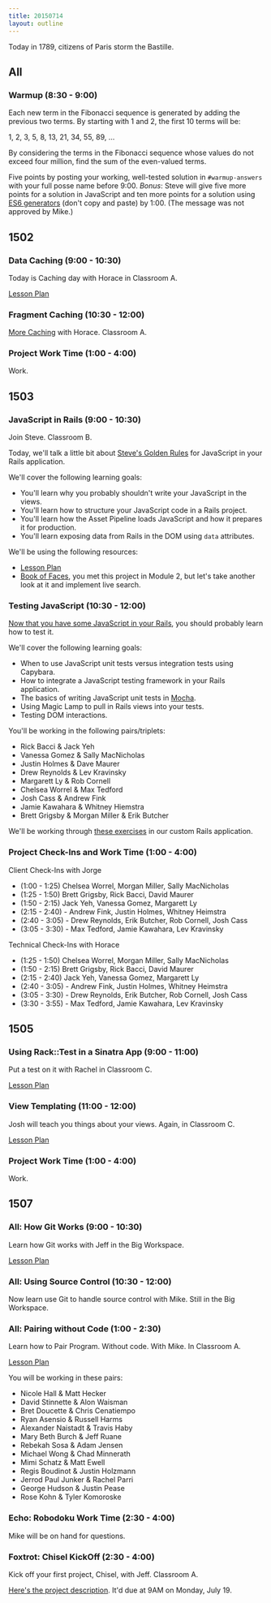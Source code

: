 ```yaml
---
title: 20150714
layout: outline
---
```


Today in 1789, citizens of Paris storm the Bastille.

## All

### Warmup (8:30 - 9:00)

Each new term in the Fibonacci sequence is generated by adding the previous two terms. By starting with 1 and 2, the first 10 terms will be:

1, 2, 3, 5, 8, 13, 21, 34, 55, 89, ...

By considering the terms in the Fibonacci sequence whose values do not exceed four million, find the sum of the even-valued terms.

Five points by posting your working, well-tested solution in `#warmup-answers` with your full posse name before 9:00. _Bonus_: Steve will give five more points for a solution in JavaScript and ten more points for a solution using [ES6 generators][gen] (don't copy and paste) by 1:00. (The message was not approved by Mike.)

[gen]: https://hacks.mozilla.org/2015/05/es6-in-depth-generators/

## 1502

### Data Caching (9:00 - 10:30)

Today is Caching day with Horace in Classroom A.

[Lesson Plan](https://github.com/turingschool/lesson_plans/blob/master/ruby_04-apis_and_scalability/caching_data.markdown)

### Fragment Caching (10:30 - 12:00)

[More Caching](https://github.com/turingschool/lesson_plans/blob/master/ruby_04-apis_and_scalability/key_based_caching.markdown) with Horace. Classroom A.

### Project Work Time (1:00 - 4:00)

Work.


## 1503

### JavaScript in Rails (9:00 - 10:30)

Join Steve. Classroom B.

Today, we'll talk a little bit about [Steve's Golden Rules][golden] for JavaScript in your Rails application.

We'll cover the following learning goals:

* You'll learn why you probably shouldn't write your JavaScript in the views.
* You'll learn how to structure your JavaScript code in a Rails project.
* You'll learn how the Asset Pipeline loads JavaScript and how it prepares it for production.
* You'll learn exposing data from Rails in the DOM using `data` attributes.

We'll be using the following resources:

* [Lesson Plan](https://github.com/turingschool/lesson_plans/blob/master/ruby_03-professional_rails_applications/javascript_in_rails.markdown)
* [Book of Faces](https://github.com/turingschool-examples/book_of_faces), you met this project in Module 2, but let's take another look at it and implement live search.

[golden]: https://github.com/turingschool/lesson_plans/blob/master/ruby_03-professional_rails_applications/javascript_in_rails.markdown#lecture

### Testing JavaScript (10:30 - 12:00)

[Now that you have some JavaScript in your Rails][yodawg], you should probably learn how to test it.

We'll cover the following learning goals:

* When to use JavaScript unit tests versus integration tests using Capybara.
* How to integrate a JavaScript testing framework in your Rails application.
* The basics of writing JavaScript unit tests in [Mocha][].
* Using Magic Lamp to pull in Rails views into your tests.
* Testing DOM interactions.

You'll be working in the following pairs/triplets:

* Rick Bacci & Jack Yeh
* Vanessa Gomez & Sally MacNicholas
* Justin Holmes & Dave Maurer
* Drew Reynolds & Lev Kravinsky
* Margarett Ly & Rob Cornell
* Chelsea Worrel & Max Tedford
* Josh Cass & Andrew Fink
* Jamie Kawahara & Whitney Hiemstra
* Brett Grigsby & Morgan Miller & Erik Butcher

We'll be working through [these exercises][testingjs] in our custom Rails application.

[yodawg]: http://cdn.meme.am/instances2/500x/732470.jpg
[Mocha]: http://mochajs.org
[testingjs]: https://github.com/turingschool/lesson_plans/blob/master/ruby_03-professional_rails_applications/testing_javascript_exercises.md

### Project Check-Ins and Work Time (1:00 - 4:00)

Client Check-Ins with Jorge

* (1:00 - 1:25) Chelsea Worrel, Morgan Miller, Sally MacNicholas
* (1:25 - 1:50) Brett Grigsby, Rick Bacci, David Maurer
* (1:50 - 2:15) Jack Yeh, Vanessa Gomez, Margarett Ly
* (2:15 - 2:40) - Andrew Fink, Justin Holmes, Whitney Heimstra
* (2:40 - 3:05) - Drew Reynolds, Erik Butcher, Rob Cornell, Josh Cass
* (3:05 - 3:30) - Max Tedford, Jamie Kawahara, Lev Kravinsky

Technical Check-Ins with Horace

* (1:25 - 1:50) Chelsea Worrel, Morgan Miller, Sally MacNicholas
* (1:50 - 2:15) Brett Grigsby, Rick Bacci, David Maurer
* (2:15 - 2:40) Jack Yeh, Vanessa Gomez, Margarett Ly
* (2:40 - 3:05) - Andrew Fink, Justin Holmes, Whitney Heimstra
* (3:05 - 3:30) - Drew Reynolds, Erik Butcher, Rob Cornell, Josh Cass
* (3:30 - 3:55) - Max Tedford, Jamie Kawahara, Lev Kravinsky

## 1505

### Using Rack::Test in a Sinatra App (9:00 - 11:00)

Put a test on it with Rachel in Classroom C.

[Lesson Plan](https://github.com/turingschool/lesson_plans/blob/master/ruby_02-web_applications_with_ruby/rack_test_in_sinatra.markdown)

### View Templating (11:00 - 12:00)

Josh will teach you things about your views. Again, in Classroom C.

[Lesson Plan](https://github.com/turingschool/lesson_plans/blob/master/ruby_02-web_applications_with_ruby/view_templating.markdown)

### Project Work Time (1:00 - 4:00)

Work.


## 1507

### All: How Git Works (9:00 - 10:30)

Learn how Git works with Jeff in the Big Workspace.

[Lesson Plan](https://github.com/turingschool/lesson_plans/blob/master/ruby_01-object_oriented_programming_with_ruby/intro_to_git.markdown)

### All: Using Source Control (10:30 - 12:00)

Now learn use Git to handle source control with Mike. Still in the Big Workspace.

### All: Pairing without Code (1:00 - 2:30)

Learn how to Pair Program. Without code. With Mike. In Classroom A.

[Lesson Plan](https://github.com/turingschool/lesson_plans/blob/master/ruby_01-object_oriented_programming_with_ruby/intro_to_pairing.markdown)

You will be working in these pairs:

* Nicole Hall & Matt Hecker
* David Stinnette & Alon Waisman
* Bret Doucette & Chris Cenatiempo
* Ryan Asensio & Russell Harms
* Alexander Naistadt & Travis Haby
* Mary Beth Burch & Jeff Ruane
* Rebekah Sosa & Adam Jensen
* Michael Wong & Chad Minnerath
* Mimi Schatz & Matt Ewell
* Regis Boudinot & Justin Holzmann
* Jerrod Paul Junker & Rachel Parri
* George Hudson & Justin Pease
* Rose Kohn & Tyler Komoroske

### Echo: Robodoku Work Time (2:30 - 4:00)

Mike will be on hand for questions.

### Foxtrot: Chisel KickOff (2:30 - 4:00)

Kick off your first project, Chisel, with Jeff. Classroom A.

[Here's the project description](https://github.com/JumpstartLab/curriculum/blob/master/source/projects/chisel.markdown). It'd due at 9AM on Monday, July 19.
